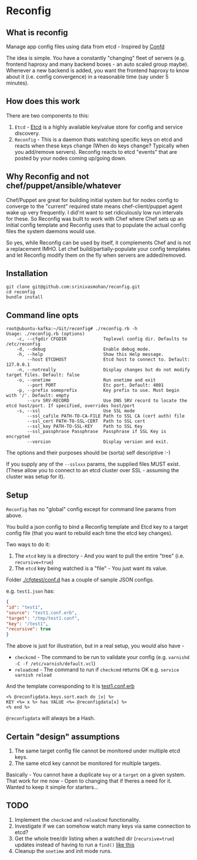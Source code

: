 Reconfig
========


## What is reconfig ##

Manage app config files using data from etcd - Inspired by [Confd](https://github.com/kelseyhightower/confd)

The idea is simple. You have a constantly "changing" fleet of servers (e.g. frontend haproxy and many backend boxes - an auto scaled group maybe). Whenever a new backend is added, you want the frontend haproxy to know about it (i.e. config convergence) in a reasonable time (say under 5 minutes).

## How does this work ##

There are two components to this:

1. `Etcd` - [Etcd](https://github.com/coreos/etcd) is a highly available key/value store for config and service discovery.
2. `Reconfig` - This is a daemon thats watching specific keys on etcd and reacts when these keys change (When do keys change? Typically when you add/remove servers). Reconfig reacts to etcd "events" that are posted by your nodes coming up/going down.

## Why Reconfig and not chef/puppet/ansible/whatever ##

Chef/Puppet are great for building initial system but for nodes config to converge to the "current" required state means chef-client/puppet agent wake up very frequently. I did'nt want to set ridiculously low run intervals for these. So Reconfig was built to work with Chef where Chef sets up an initial config template and Reconfig uses that to populate the actual config files the system daemons would use.

So yes, while Reconfig can be used by itself, it complements Chef and is not a replacement IMHO.
Let chef build/partially-populate your config templates and let Reconfig modify them on the fly when servers are added/removed.

## Installation ##

```
git clone git@github.com:srinivasmohan/reconfig.git
cd reconfig
bundle install
```

## Command line opts ##

```
root@ubuntu-kafka:~/Git/reconfig# ./reconfig.rb -h
Usage: ./reconfig.rb (options)
    -c, --cfgdir CFGDIR              Toplevel config dir. Defaults to /etc/reconfig
    -d, --debug                      Enable debug mode.
    -h, --help                       Show this Help message.
        --host ETCDHOST              Etcd host to connect to. Default: 127.0.0.1
    -n, --notreally                  Display changes but do not modify target files. Default: false
    -o, --onetime                    Run onetime and exit
        --port PORT                  Etc port. Default: 4001
    -p, --prefix someprefix          Key prefix to use. Must begin with '/'. Default: empty
        --srv SRV-RECORD             Use DNS SRV record to locate the etcd host/port. If specified, overrides host/port
    -s, --ssl                        Use SSL mode
        --ssl_cafile PATH-TO-CA-FILE Path to SSL CA (cert auth) file
        --ssl_cert PATH-TO-SSL-CERT  Path to SSL cert
        --ssl_key PATH-TO-SSL-KEY    Path to SSL Key
        --ssl_passphrase Passphrase  Passphrase if SSL Key is encrypted
        --version                    Display version and exit.
```

The options and their purposes should be (sorta) self descriptive :-) 

If you supply any of the `--sslxxx` params, the supplied files MUST exist.
(These allow you to connect to an etcd cluster over SSL - assuming the cluster was setup for it).

## Setup ##

`Reconfig` has no "global" config except for command line params from above. 

You build a json config to bind a Reconfig template and Etcd key to a target config file (that you want to rebuild each time the etcd key changes).

Two ways to do it:

1. The `etcd` key is a directory - And you want to pull the entire "tree" (i.e. `recursive=true`)
2. The `etcd` key being watched is a "file" - You just want its value.


Folder [./cfgtest/conf.d](cfgtest/conf.d) has a couple of sample JSON configs.

e.g. `test1.json` has:

```json
{
"id": "test1",
"source": "test1.conf.erb",
"target": "/tmp/test1.conf",
"key": "/test1",
"recursive": true
}
```

The above is just for illustration, but in a real setup, you would also have -
* `checkcmd` - The command to be run to validate your config (e.g. `varnishd -C -f /etc/varnish/default.vcl`)
* `reloadcmd` - The command to run if `checkcmd` returns OK e.g. `service varnish reload`

And the template corresponding to it is [test1.conf.erb](cfgtest/templates/test1.conf.erb)

```erb
<% @reconfigdata.keys.sort.each do |x| %>
KEY <%= x %> has VALUE <%= @reconfigdata[x] %>
<% end %>
```

`@reconfigdata` will always be a Hash.

## Certain "design" assumptions ##

1. The same target config file cannot be monitored under multiple etcd keys.
2. The same etcd key cannot be monitored for multiple targets.

Basically - You cannot have a duplicate `key` or a `target` on a given system. That work for me now - Open to changing that if theres a need for it. Wanted to keep it simple for starters...

## TODO ##

1. Implement the `checkcmd` and `reloadcmd` functionality.
2. Investigate if we can somehow watch many keys via same connection to etcd?
3. Get the whole tree/dir listing when a watched dir (`recursive=true`) updates instead of having to run a `find()` [like this](https://github.com/srinivasmohan/reconfig/blob/master/lib/worker.rb#L32)
4. Cleanup the `onetime` and init mode runs.


